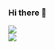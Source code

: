 ### Hi there 👋

<!--
**QuanterNoh/QuanterNoh** is a ✨ _special_ ✨ repository because its `README.md` (this file) appears on your GitHub profile.

Here are some ideas to get you started:

- 🔭 I’m currently working on ...
- 🌱 I’m currently learning ...
- 👯 I’m looking to collaborate on ...
- 🤔 I’m looking for help with ...
- 💬 Ask me about ...
- 📫 How to reach me: ...
- 😄 Pronouns: ...
- ⚡ Fun fact: ...
-->
<img src="https://img.shields.io/badge/Python-3776AB?style=flat-square&logo=Python&logoColor=white"/> <br>
<img src="https://img.shields.io/badge/Flask-000000?style=flat-square&logo=Flask&logoColor=white"/>

